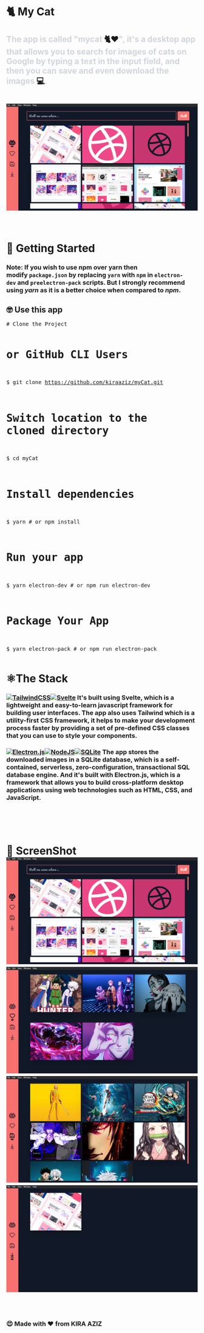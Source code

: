 <h1>🐈 <strong>My Cat</strong></h1><h2><span style="background-color: rgba(255, 255, 255, 0); color: rgb(209, 213, 219);">The app is called "mycat </span><span style="background-color: rgba(255, 255, 255, 0);">🐈❤️</span><span style="background-color: rgba(255, 255, 255, 0); color: rgb(209, 213, 219);">", it's a desktop app that allows you to search for images of cats on Google by typing a text in the input field, and then you can save and even download the images </span><span style="background-color: rgba(255, 255, 255, 0);">💻</span><span style="background-color: rgba(255, 255, 255, 0); color: rgb(209, 213, 219);">.</span></h2><h1><img src="https://github.com/kiraaziz/myCat/blob/main/screenshot/search.PNG?raw=true"></h1><p><br></p><h1><strong>🚀&nbsp;Getting Started</strong></h1><h3>Note:&nbsp;If you wish to use npm over yarn then modify&nbsp;<code style="background-color: var(--color-neutral-muted);">package.json</code>&nbsp;by replacing&nbsp;<code style="background-color: var(--color-neutral-muted);">yarn</code>&nbsp;with&nbsp;<code style="background-color: var(--color-neutral-muted);">npm</code>&nbsp;in&nbsp;<code style="background-color: var(--color-neutral-muted);">electron-dev</code>&nbsp;and&nbsp;<code style="background-color: var(--color-neutral-muted);">preelectron-pack</code>&nbsp;scripts. But I strongly recommend using&nbsp;<em>yarn</em>&nbsp;as it is a better choice when compared to&nbsp;<em>npm</em>.</h3><h2>🤓&nbsp;Use this app</h2><pre># Clone the Project

# or GitHub CLI Users
$ git clone https://github.com/kiraaziz/myCat.git

# Switch location to the cloned directory
$ cd myCat

# Install dependencies
$ yarn # or npm install

# Run your app
$ yarn electron-dev # or npm run electron-dev

# Package Your App
$ yarn electron-pack # or npm run electron-pack
</pre><h1>⚛️<strong>The Stack</strong></h1><h3><a href="https://camo.githubusercontent.com/ec8056bddf659d21de39b358d9786e56731cd767117e091348411666a5e7eee6/68747470733a2f2f696d672e736869656c64732e696f2f62616467652f7461696c77696e646373732d2532333338423241432e7376673f7374796c653d666f722d7468652d6261646765266c6f676f3d7461696c77696e642d637373266c6f676f436f6c6f723d7768697465" rel="noopener noreferrer" target="_blank" style="color: var(--color-accent-fg); background-color: var(--color-canvas-default);"><img src="https://camo.githubusercontent.com/ec8056bddf659d21de39b358d9786e56731cd767117e091348411666a5e7eee6/68747470733a2f2f696d672e736869656c64732e696f2f62616467652f7461696c77696e646373732d2532333338423241432e7376673f7374796c653d666f722d7468652d6261646765266c6f676f3d7461696c77696e642d637373266c6f676f436f6c6f723d7768697465" alt="TailwindCSS"></a><a href="https://camo.githubusercontent.com/3029ebce543b028f460e602049059a0e599d1c5cae5bd4d6be0cd9a177055c9c/68747470733a2f2f696d672e736869656c64732e696f2f62616467652f7376656c74652d2532336631343133642e7376673f7374796c653d666f722d7468652d6261646765266c6f676f3d7376656c7465266c6f676f436f6c6f723d7768697465" rel="noopener noreferrer" target="_blank" style="color: var(--color-accent-fg); background-color: var(--color-canvas-default);"><img src="https://camo.githubusercontent.com/3029ebce543b028f460e602049059a0e599d1c5cae5bd4d6be0cd9a177055c9c/68747470733a2f2f696d672e736869656c64732e696f2f62616467652f7376656c74652d2532336631343133642e7376673f7374796c653d666f722d7468652d6261646765266c6f676f3d7376656c7465266c6f676f436f6c6f723d7768697465" alt="Svelte"></a> It's built using Svelte, which is a lightweight and easy-to-learn javascript framework for building user interfaces. The app also uses Tailwind which is a utility-first CSS framework, it helps to make your development process faster by providing a set of pre-defined CSS classes that you can use to style your components.</h3><h3><a href="https://camo.githubusercontent.com/7fdbabca7249452643df5e88d7de38d26e94b5ed832defbeb9fd374a76805de4/68747470733a2f2f696d672e736869656c64732e696f2f62616467652f456c656374726f6e2d3139313937303f7374796c653d666f722d7468652d6261646765266c6f676f3d456c656374726f6e266c6f676f436f6c6f723d7768697465" rel="noopener noreferrer" target="_blank" style="background-color: var(--color-canvas-default); color: var(--color-accent-fg);"><img src="https://camo.githubusercontent.com/7fdbabca7249452643df5e88d7de38d26e94b5ed832defbeb9fd374a76805de4/68747470733a2f2f696d672e736869656c64732e696f2f62616467652f456c656374726f6e2d3139313937303f7374796c653d666f722d7468652d6261646765266c6f676f3d456c656374726f6e266c6f676f436f6c6f723d7768697465" alt="Electron.js"></a><a href="https://camo.githubusercontent.com/7d7b100e379663ee40a20989e6c61737e6396c1dafc3a7c6d2ada8d4447eb0e4/68747470733a2f2f696d672e736869656c64732e696f2f62616467652f6e6f64652e6a732d3644413535463f7374796c653d666f722d7468652d6261646765266c6f676f3d6e6f64652e6a73266c6f676f436f6c6f723d7768697465" rel="noopener noreferrer" target="_blank" style="background-color: var(--color-canvas-default); color: var(--color-accent-fg);"><img src="https://camo.githubusercontent.com/7d7b100e379663ee40a20989e6c61737e6396c1dafc3a7c6d2ada8d4447eb0e4/68747470733a2f2f696d672e736869656c64732e696f2f62616467652f6e6f64652e6a732d3644413535463f7374796c653d666f722d7468652d6261646765266c6f676f3d6e6f64652e6a73266c6f676f436f6c6f723d7768697465" alt="NodeJS"></a><a href="https://camo.githubusercontent.com/b310667470594171440f9b80f624787ea58555296d88af177788509b0d73a40b/68747470733a2f2f696d672e736869656c64732e696f2f62616467652f73716c6974652d2532333037343035652e7376673f7374796c653d666f722d7468652d6261646765266c6f676f3d73716c697465266c6f676f436f6c6f723d7768697465" rel="noopener noreferrer" target="_blank" style="background-color: var(--color-canvas-default); color: var(--color-accent-fg);"><img src="https://camo.githubusercontent.com/b310667470594171440f9b80f624787ea58555296d88af177788509b0d73a40b/68747470733a2f2f696d672e736869656c64732e696f2f62616467652f73716c6974652d2532333037343035652e7376673f7374796c653d666f722d7468652d6261646765266c6f676f3d73716c697465266c6f676f436f6c6f723d7768697465" alt="SQLite"></a> The app stores the downloaded images in a SQLite database, which is a self-contained, serverless, zero-configuration, transactional SQL database engine. And it's built with Electron.js, which is a framework that allows you to build cross-platform desktop applications using web technologies such as HTML, CSS, and JavaScript.</h3><h1><br></h1><h1><span style="background-color: initial;">🎴 </span><strong>ScreenShot</strong><img src="https://github.com/kiraaziz/myCat/blob/main/screenshot/search.PNG?raw=true"><img src="https://github.com/kiraaziz/myCat/blob/main/screenshot/like.PNG?raw=true"><img src="https://github.com/kiraaziz/myCat/blob/main/screenshot/save.PNG?raw=true"><img src="https://github.com/kiraaziz/myCat/blob/main/screenshot/download.PNG?raw=true"></h1><h3><br></h3><h3>😍&nbsp;Made with&nbsp;❤️&nbsp;from KIRA AZIZ</h3>
